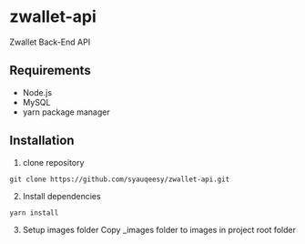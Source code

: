 # zwallet-api
Zwallet Back-End API

## Requirements
- Node.js
- MySQL
- yarn package manager

## Installation
1. clone repository

```
git clone https://github.com/syauqeesy/zwallet-api.git
```

2. Install dependencies

```
yarn install
```

3. Setup images folder
Copy _images folder to images in project root folder
